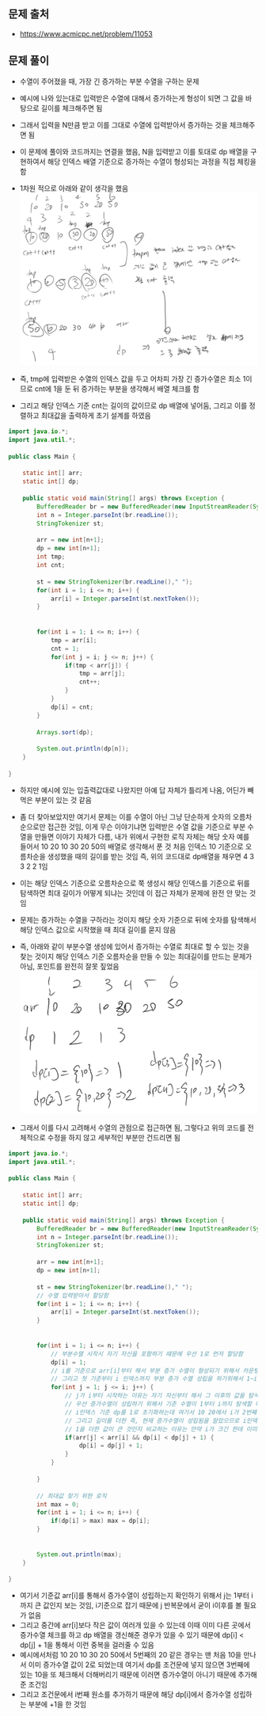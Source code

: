 ## 문제 출처
- https://www.acmicpc.net/problem/11053

## 문제 풀이
- 수열이 주어졌을 때, 가장 긴 증가하는 부분 수열을 구하는 문제
- 예시에 나와 있는대로 입력받은 수열에 대해서 증가하는게 형성이 되면 그 값을 바탕으로 길이를 체크해주면 됨
- 그래서 입력을 N만큼 받고 이를 그대로 수열에 입력받아서 증가하는 것을 체크해주면 됨
- 이 문제에 풀이와 코드까지는 연결을 했음, N을 입력받고 이를 토대로 dp 배열을 구현하여서 해당 인덱스 배열 기준으로 증가하는 수열이 형성되는 과정을 직접 체킹을 함
- 1차원 적으로 아래와 같이 생각을 했음
![one](/cheewr85/img/DP/fifteen.PNG)

- 즉, tmp에 입력받은 수열의 인덱스 값을 두고 어차피 가장 긴 증가수열은 최소 1이므로 cnt에 1을 둔 뒤 증가하는 부분을 생각해서 배열 체크를 함
- 그리고 해당 인덱스 기준 cnt는 길이의 값이므로 dp 배열에 넣어둠, 그리고 이를 정렬하고 최대값을 출력하게 초기 설계를 하였음
```java
import java.io.*;
import java.util.*;

public class Main {

    static int[] arr;
    static int[] dp;

    public static void main(String[] args) throws Exception {
        BufferedReader br = new BufferedReader(new InputStreamReader(System.in));
        int n = Integer.parseInt(br.readLine());
        StringTokenizer st;

        arr = new int[n+1];
        dp = new int[n+1];
        int tmp;
        int cnt;

        st = new StringTokenizer(br.readLine()," ");
        for(int i = 1; i <= n; i++) {
            arr[i] = Integer.parseInt(st.nextToken());
        }


        for(int i = 1; i <= n; i++) {
            tmp = arr[i];
            cnt = 1;
            for(int j = i; j <= n; j++) {
                if(tmp < arr[j]) {
                    tmp = arr[j];
                    cnt++;
                }
            }
            dp[i] = cnt;
        }

        Arrays.sort(dp);

        System.out.println(dp[n]);
    }

}

```
- 하지만 예시에 있는 입출력값대로 나왔지만 아예 답 자체가 틀리게 나옴, 어딘가 빼먹은 부분이 있는 것 같음

- 좀 더 찾아보았지만 여기서 문제는 이를 수열이 아닌 그냥 단순하게 숫자의 오름차순으로만 접근한 것임, 이게 무슨 이야기냐면 입력받은 수열 값을 기준으로 부분 수열을 만들면 이야기 자체가 다름, 내가 위에서 구현한 로직 자체는 해당 숫자 예를 들어서 10 20 10 30 20 50의 배열로 생각해서 푼 것 처음 인덱스 10 기준으로 오름차순을 생성했을 때의 길이를 받는 것임 즉, 위의 코드대로 dp배열을 채우면 4 3 3 2 2 1임
- 이는 해당 인덱스 기준으로 오름차순으로 쭉 생성시 해당 인덱스를 기준으로 뒤를 탐색하면 최대 길이가 어떻게 되냐는 것인데 이 접근 자체가 문제에 완전 안 맞는 것임
- 문제는 증가하는 수열을 구하라는 것이지 해당 숫자 기준으로 뒤에 숫자를 탐색해서 해당 인덱스 값으로 시작했을 때 최대 길이를 묻지 않음
- 즉, 아래와 같이 부분수열 생성에 있어서 증가하는 수열로 최대로 할 수 있는 것을 찾는 것이지 해당 인덱스 기준 오름차순을 만들 수 있는 최대길이를 만드는 문제가 아님, 포인트를 완전히 잘못 짚었음
![one](/cheewr85/img/DP/sixteen.png)

- 그래서 이를 다시 고려해서 수열의 관점으로 접근하면 됨, 그렇다고 위의 코드를 전체적으로 수정을 하지 않고 세부적인 부분만 건드리면 됨
```java
import java.io.*;
import java.util.*;

public class Main {

    static int[] arr;
    static int[] dp;

    public static void main(String[] args) throws Exception {
        BufferedReader br = new BufferedReader(new InputStreamReader(System.in));
        int n = Integer.parseInt(br.readLine());
        StringTokenizer st;

        arr = new int[n+1];
        dp = new int[n+1];

        st = new StringTokenizer(br.readLine()," ");
        // 수열 입력받아서 할당함
        for(int i = 1; i <= n; i++) {
            arr[i] = Integer.parseInt(st.nextToken());
        }


        for(int i = 1; i <= n; i++) {
            // 부분수열 시작시 자기 자신을 포함하기 때문에 우선 1로 먼저 할당함
            dp[i] = 1;
            // i를 기준으로 arr[i]부터 해서 부분 증가 수열이 형성되기 위해서 카운팅을 함
            // 그리고 첫 기준부터 i 인덱스까지 부분 증가 수열 성립을 하기위해서 1~i까지 탐색
            for(int j = 1; j <= i; j++) {
                // j가 i부터 시작하는 이유는 자기 자신부터 해서 그 이후의 값을 탐색하면서 그 값이 i기준으로 커야 증가수열이 성립하기 때문에
                // 우선 증가수열이 성립하기 위해서 기준 수열이 1부터 i까지 탐색할 때 커야하고
                // i인덱스 기준 dp를 1로 초기화하는데 여기서 10 20에서 i가 2번째 인덱스에 20일 경우 arr[j]는 10인데 일단 20이 더 커서 증가수열이 성립이 됨
                // 그리고 길이를 더한 즉, 현재 증가수열이 성립됨을 알았으므로 i인덱스에 이 증가하는 경우를 찾은 j번째에서 i번째를 추가하여서 형성됨 증가수열로 1을 더해서 갱신하는것
                // 1을 더한 값이 큰 것인지 비교하는 이유는 만약 i가 크긴 한데 이미 증가수열이 형성된 경우가 있을수 있으므로 확인하는 것임
                if(arr[j] < arr[i] && dp[i] < dp[j] + 1) {
                    dp[i] = dp[j] + 1;
                }
            }

        }
        
        // 최대값 찾기 위한 로직
        int max = 0;
        for(int i = 1; i <= n; i++) {
            if(dp[i] > max) max = dp[i];
        }


        System.out.println(max);
    }

}
```
- 여기서 기준값 arr[i]를 통해서 증가수열이 성립하는지 확인하기 위해서 j는 1부터 i까지 큰 값인지 보는 것임, i기준으로 잡기 때문에 j 반복문에서 굳이 i이후를 볼 필요가 없음
- 그리고 중간에 arr[i]보다 작은 값이 여러개 있을 수 있는데 이때 이미 다른 곳에서 증가수열 체크를 하고 dp 배열을 갱신해준 경우가 있을 수 있기 때문에 dp[i] < dp[j] + 1을 통해서 이런 중복을 걸러줄 수 있음
- 예시에서처럼 10 20 10 30 20 50에서 5번째의 20 같은 경우는 맨 처음 10을 만나서 이미 증가수열 값이 2로 되었는데 여기서 dp를 조건문에 넣지 않으면 3번째에 있는 10을 또 체크해서 더해버리기 때문에 이러면 증가수열이 아니기 때문에 추가해준 조건임
- 그리고 조건문에서 i번째 원소를 추가하기 때문에 해당 dp[i]에서 증가수열 성립하는 부분에 +1을 한 것임